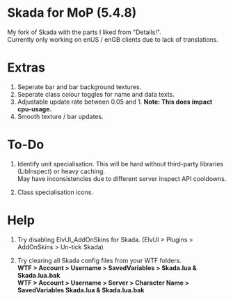 # Skada for MoP (5.4.8)
My fork of Skada with the parts I liked from "Details!".  
Currently only working on enUS / enGB clients due to lack of translations.  

# Extras
1. Seperate bar and bar background textures.
2. Seperate class colour toggles for name and data texts.
3. Adjustable update rate between 0.05 and 1. **Note: This does impact cpu-usage.**
4. Smooth texture / bar updates.

# To-Do
1. Identify unit specialisation. This will be hard without third-party libraries (LibInspect) or heavy caching.  
 May have inconsistencies due to different server inspect API cooldowns.

2. Class specialisation icons.

# Help
1. Try disabling ElvUI_AddOnSkins for Skada. (ElvUI > Plugins > AddOnSkins > Un-tick Skada)

2. Try clearing all Skada config files from your WTF folders.  
**WTF > Account > Username > SavedVariables > Skada.lua & Skada.lua.bak**  
**WTF > Account > Username > Server > Character Name > SavedVariables Skada.lua & Skada.lua.bak**
